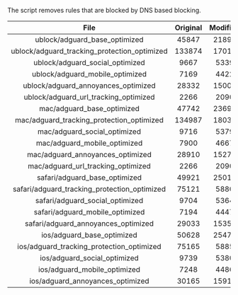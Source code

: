 The script removes rules that are blocked by DNS based blocking.


| File | Original | Modified |
|:----:|:-----:|:-----:|
| ublock/adguard_base_optimized | 45847 | 21892 |
| ublock/adguard_tracking_protection_optimized | 133874 | 17016 |
| ublock/adguard_social_optimized | 9667 | 5339 |
| ublock/adguard_mobile_optimized | 7169 | 4422 |
| ublock/adguard_annoyances_optimized | 28332 | 15001 |
| ublock/adguard_url_tracking_optimized | 2266 | 2090 |
| mac/adguard_base_optimized | 47742 | 23698 |
| mac/adguard_tracking_protection_optimized | 134987 | 18032 |
| mac/adguard_social_optimized | 9716 | 5379 |
| mac/adguard_mobile_optimized | 7900 | 4667 |
| mac/adguard_annoyances_optimized | 28910 | 15279 |
| mac/adguard_url_tracking_optimized | 2266 | 2090 |
| safari/adguard_base_optimized | 49921 | 25011 |
| safari/adguard_tracking_protection_optimized | 75121 | 5880 |
| safari/adguard_social_optimized | 9704 | 5364 |
| safari/adguard_mobile_optimized | 7194 | 4447 |
| safari/adguard_annoyances_optimized | 29033 | 15352 |
| ios/adguard_base_optimized | 50628 | 25476 |
| ios/adguard_tracking_protection_optimized | 75165 | 5885 |
| ios/adguard_social_optimized | 9739 | 5380 |
| ios/adguard_mobile_optimized | 7248 | 4486 |
| ios/adguard_annoyances_optimized | 30165 | 15914 |